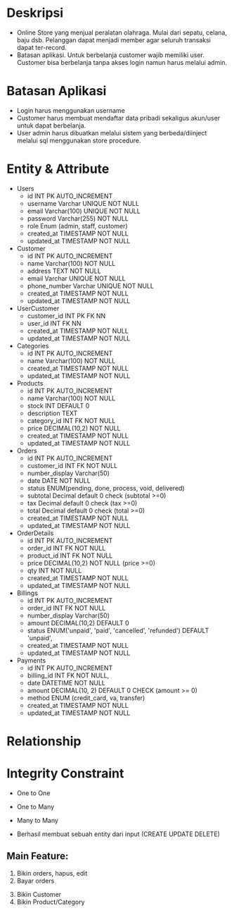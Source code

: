 # Deskripsi  
- Online Store yang menjual peralatan olahraga. Mulai dari sepatu, celana, baju dsb. Pelanggan dapat menjadi member agar seluruh transaksi dapat ter-record.
- Batasan aplikasi. Untuk berbelanja customer wajib memiliki user. Customer bisa berbelanja tanpa akses login namun harus melalui admin.

# Batasan Aplikasi
- Login harus menggunakan username
- Customer harus membuat mendaftar data pribadi sekaligus akun/user untuk dapat berbelanja.
- User admin harus dibuatkan melalui sistem yang berbeda/diinject melalui sql menggunakan store procedure.

# Entity & Attribute
- Users
    - id INT PK AUTO_INCREMENT
    - username Varchar UNIQUE NOT NULL
    - email Varchar(100) UNIQUE NOT NULL
    - password Varchar(255) NOT NULL
    - role Enum (admin, staff, customer)
    - created_at TIMESTAMP NOT NULL
    - updated_at TIMESTAMP NOT NULL
- Customer
    - id INT PK AUTO_INCREMENT
    - name Varchar(100) NOT NULL
    - address TEXT NOT NULL
    - email Varchar UNIQUE NOT NULL
    - phone_number Varchar UNIQUE NOT NULL
    - created_at TIMESTAMP NOT NULL
    - updated_at TIMESTAMP NOT NULL
- UserCustomer
    - customer_id INT PK FK NN
    - user_id INT FK NN
    - created_at TIMESTAMP NOT NULL
    - updated_at TIMESTAMP NOT NULL
- Categories
    - id INT PK AUTO_INCREMENT
    - name Varchar(100) NOT NULL
    - created_at TIMESTAMP NOT NULL
    - updated_at TIMESTAMP NOT NULL
- Products
    - id INT PK AUTO_INCREMENT
    - name Varchar(100) NOT NULL
    - stock INT DEFAULT 0
    - description TEXT
    - category_id INT FK NOT NULL
    - price DECIMAL(10,2) NOT NULL
    - created_at TIMESTAMP NOT NULL
    - updated_at TIMESTAMP NOT NULL
- Orders
    - id INT PK AUTO_INCREMENT
    - customer_id INT FK NOT NULL
    - number_display Varchar(50)
    - date DATE NOT NULL
    - status ENUM(pending, done, process, void, delivered)
    - subtotal Decimal default 0 check (subtotal >=0)
    - tax Decimal default 0 check (tax >=0)
    - total Decimal default 0 check (total >=0)
    - created_at TIMESTAMP NOT NULL
    - updated_at TIMESTAMP NOT NULL
- OrderDetails
    - id INT PK AUTO_INCREMENT
    - order_id INT FK NOT NULL
    - product_id INT FK NOT NULL
    - price DECIMAL(10,2) NOT NULL (price >=0)
    - qty INT NOT NULL
    - created_at TIMESTAMP NOT NULL
    - updated_at TIMESTAMP NOT NULL
- Billings
    - id INT PK AUTO_INCREMENT
    - order_id INT FK NOT NULL
    - number_display Varchar(50)
    - amount DECIMAL(10,2) DEFAULT 0
    - status ENUM('unpaid', 'paid', 'cancelled', 'refunded') DEFAULT 'unpaid',
    - created_at TIMESTAMP NOT NULL
    - updated_at TIMESTAMP NOT NULL
- Payments
    - id INT PK AUTO_INCREMENT
    - billing_id INT FK NOT NULL,
    - date DATETIME NOT NULL
    - amount DECIMAL(10, 2) DEFAULT 0 CHECK (amount >= 0)
    - method ENUM (credit_card, va, transfer)
    - created_at TIMESTAMP NOT NULL
    - updated_at TIMESTAMP NOT NULL

# Relationship

# Integrity Constraint

- One to One
- One to Many
- Many to Many

- Berhasil membuat sebuah entity dari input (CREATE UPDATE DELETE)

## Main Feature:
1. Bikin orders, hapus, edit
2. Bayar orders
<!-- 3. Bikin User -->
3. Bikin Customer
4. Bikin Product/Category